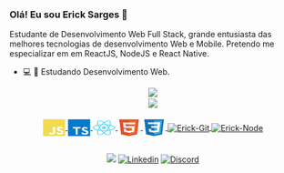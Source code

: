### Olá! Eu sou Erick Sarges 👋

Estudante de  Desenvolvimento Web Full Stack,  grande entusiasta das melhores tecnologias de desenvolvimento Web e Mobile. Pretendo me especializar em em ReactJS, NodeJS e React Native.

- :computer: :rocket: Estudando Desenvolvimento Web.


<div align="center">
  <a href="https://github.com/erick-sarges">
  <img height="180em" src="https://github-readme-stats.vercel.app/api?username=erick-sarges&show_icons=true&theme=tokyonight&include_all_commits=true&count_private=true"/>
</div>
 
<div align="center">
 
  <a href="https://github.com/erick-sarges">
  <img height="150em" src="https://github-readme-stats.vercel.app/api/top-langs/?username=erick-sarges&layout=compact&langs_count=7&theme=tokyonight"/>

</div>


<div style="display: inline_block" align="center"><br>
  <img align="center" alt="Erick-Js" height="30" width="40" src="https://raw.githubusercontent.com/devicons/devicon/master/icons/javascript/javascript-plain.svg">
  <img align="center" alt="Erick-Ts" height="30" width="40" src="https://raw.githubusercontent.com/devicons/devicon/master/icons/typescript/typescript-plain.svg">
  <img align="center" alt="Erick-React" height="30" width="40" src="https://raw.githubusercontent.com/devicons/devicon/master/icons/react/react-original.svg">
  <img align="center" alt="Erick-HTML" height="30" width="40" src="https://raw.githubusercontent.com/devicons/devicon/master/icons/html5/html5-original.svg">
  <img align="center" alt="Erick-CSS" height="30" width="40" src="https://raw.githubusercontent.com/devicons/devicon/master/icons/css3/css3-original.svg">
  <img align="center" alt=Erick-Git height="30" width="40" src="https://cdn.jsdelivr.net/gh/devicons/devicon/icons/git/git-original.svg" />
  <img align="center" alt=Erick-Node height="30" width="40" src="https://cdn.jsdelivr.net/gh/devicons/devicon/icons/nodejs/nodejs-original.svg" />
      
</div>
 


 ##
 
 <div align="center">

<a href = "mailto:erick.sarges0223@gmail.com"><img src="https://img.shields.io/badge/-Gmail-%23333?style=for-the-badge&logo=gmail&logoColor=white" target="_blank"></a>
[![Linkedin](https://img.shields.io/badge/LinkedIn-0077B5?style=for-the-badge&logo=linkedin&logoColor=white)](https://www.linkedin.com/in/erickksarges/)
[![Discord](https://img.shields.io/badge/Discord-7289DA?style=for-the-badge&logo=discord&logoColor=white)](https://discord.com/channels/Erickk#5871)

 </div>
